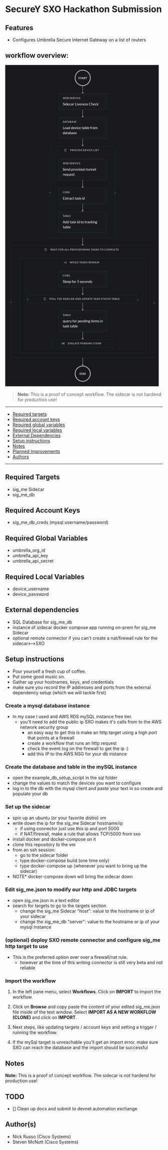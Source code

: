 

# SecureY SXO Hackathon Submission

## Features
* Configures Umbrella Secure Internet Gateway on a list of routers

## workflow overview: 

![Screenshot](screenshots/overview.png)

> **Note:** This is a proof of concept workflow. The sidecar is not hardend for production use!

---------------------------------------------------------------------------

  * [Required targets](#Required-Targets)
  * [Required account keys](#Required-Account-Keys)
  * [Required global variables](#Required-Global-Variables)
  * [Required local variables](#Required-Local-Variables)
  * [External Dependencies](#External-dependencies)
  * [Setup instructions](#Setup-instructions)
  * [Notes](#Notes)
  * [Planned Improvements](#Planned-Improvements)
  * [Authors](#Author(s))
----------------------------------------------------------------------------

## Required Targets
- sig_me Sidecar
- sig_me_db

## Required Account Keys
- sig_me_db_creds (mysql username/password)

## Required Global Variables
- umbrella_org_id
- umbrella_api_key
- umbrella_api_secret

## Required Local Variables
- device_username
- device_password

## External dependencies
- SQL Database for sig_me_db
- instance of sidecar docker compose app running on-prem for sig_me Sidecar
- optional remote connector if you can't create a nat/firewall rule for the sidecar<-->SXO

## Setup instructions
* Pour yourself a fresh cup of coffee.
* Put some good music on. 
* Gather up your hostnames, keys, and credentials
* make sure you record the IP addresses and ports from the external dependency setup (which we will tackle first)
  
### Create a mysql database instance
  * In my case I used and AWS RDS mySQL instance free tier.
    * you'll need to add the public ip SXO makes it's calls from to the AWS network security group
      * an easy way to get this is make an http target using a high port that points at a firewall
      * create a workflow that runs an http request
      * check the event log on the firewall to get the ip :)
      * add this IP to the AWS NSG for your db instance
  
### Create the database and table in the mySQL instance
  * open the example_db_setup_script in the sql folder
  * change the values to match the devices you want to configure
  * log in to the db with the mysql client and paste your text in so create and populate your db

### Set up the sidecar
  * spin up an ubuntu (or your favorite distro) vm
  * write down the ip for the sig_me Sidecar hostname/ip
    * if using connector just use this ip and port 5000 
    * if NAT/firewall, make a rule that allows TCP/5000 from sxo
  * install docker and docker-compose on it
  * clone this repository to the vm
  * from an ssh session:
    * go to the sidecar folder
    * type docker-compose build (one time only) 
    * type docker-compose up (whenever you want to bring up the sidecar)
  * NOTE* docker-compose down will bring the sidecar down

### Edit sig_me.json to modify our http and JDBC targets
  * open sig_me.json in a text editor
  * search for targets to go to the targets section
    * change the sig_me Sidecar "host": value to the hostname or ip of your sidecar
    * change the sig_me_db "server": value to the hostname or ip of your mysql instance 

### (optional) deploy SXO remote connector and configure sig_me http target to use
  * This is the preferred option over over a firewall/nat rule.
    * however at the time of this writing connector is still very beta and not reliable
  
### Import the workflow

1. In the left pane menu, select **Workflows**. Click on **IMPORT** to import the workflow.

2. Click on **Browse** and copy paste the content of your edited sig_me.json file inside of the text window.  Select **IMPORT AS A NEW WORKFLOW (CLONE)** and click on **IMPORT**.

3. Next steps, like updating targets / account keys and setting a trigger / running the workflow.

4. If the mySql target is unreachable you'll get an import error. make sure SXO can reach the database and the import should be successful


## Notes

**Note:** This is a proof of concept workflow. The sidecar is not hardend for production use!

## TODO
- [] Clean up docs and submit to devnet automation exchange


## Author(s)

* Nick Russo (Cisco Systems)
* Steven McNutt (Cisco Systems)
